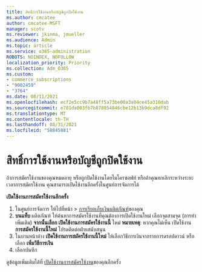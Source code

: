 ```yaml
---
title: สิทธิ์การใช้งานหรือบัญชีถูกปิดใช้งาน
ms.author: cmcatee
author: cmcatee-MSFT
manager: scotv
ms.reviewer: jkinma, jmueller
ms.audience: Admin
ms.topic: article
ms.service: o365-administration
ROBOTS: NOINDEX, NOFOLLOW
localization_priority: Priority
ms.collection: Adm_O365
ms.custom:
- commerce_subscriptions
- "9002459"
- "3764"
ms.date: 08/11/2021
ms.openlocfilehash: ecf2e5cc9b7a48ff5a73be00a3a04ce45a310dab
ms.sourcegitcommit: e781da003fb7b878854846cbe12b13b9dca8df92
ms.translationtype: MT
ms.contentlocale: th-TH
ms.lasthandoff: 08/31/2021
ms.locfileid: "58845881"
---
```

# <a name="license-or-account-disabled"></a>สิทธิ์การใช้งานหรือบัญชีถูกปิดใช้งาน

ถ้าการสมัครใช้งานของคุณหมดอายุ หรือถูกปิดใช้งานโดยไมโครซอฟท์ หรือถ้าคุณยกเลิกระหว่างระยะเวลาการสมัครใช้งาน คุณสามารถเปิดใช้งานอีกครั้งในศูนย์การจัดการได้

**เปิดใช้งานการสมัครใช้งานอีกครั้ง**

1. ในศูนย์การจัดการ ให้ไปที่หน้า  >  [การเรียกเก็บเงินผลิตภัณฑ์](https://go.microsoft.com/fwlink/p/?linkid=842054)ของคุณ
2. **บนแท็บ** ผลิตภัณฑ์ ให้ค้นหาการสมัครใช้งานที่คุณต้องการเปิดใช้งานใหม่ เลือกจุดสามจุด (การทําเพิ่มเติม) **จากนั้นเลือก เปิดใช้งานการสมัครใช้งานนี้** ใหม่
    **หมายเหตุ**: หากคุณไม่เห็น เปิดใช้งาน **การสมัครใช้งานนี้ใหม่** โปรดติดต่อฝ่ายสนับสนุน
3. ในบานหน้าต่าง **เปิดใช้งานการสมัครใช้งานนี้ใหม่** ให้เลือกวิธีการเงินจากรายการดรอปดาวน์ หรือเลือก **เพิ่มวิธีการเงิน**
4. เลือกบันทึก

ดูข้อมูลเพิ่มเติมได้ที่ [เปิดใช้งานการสมัครใช้งาน](https://docs.microsoft.com/microsoft-365/commerce/subscriptions/reactivate-your-subscription)ของคุณอีกครั้ง
